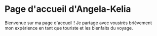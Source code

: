 # Page d'accueil d'Angela-Kelia

Bienvenue sur ma page d'accueil ! Je partage avec voustrès brièvement mon expérience en tant que touriste et les bienfaits du voyage.
